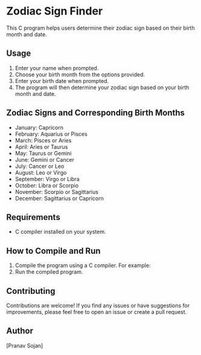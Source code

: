 # Zodiac Sign Finder

This C program helps users determine their zodiac sign based on their birth month and date.

## Usage

1. Enter your name when prompted.
2. Choose your birth month from the options provided.
3. Enter your birth date when prompted.
4. The program will then determine your zodiac sign based on your birth month and date.

## Zodiac Signs and Corresponding Birth Months

- January: Capricorn
- February: Aquarius or Pisces
- March: Pisces or Aries
- April: Aries or Taurus
- May: Taurus or Gemini
- June: Gemini or Cancer
- July: Cancer or Leo
- August: Leo or Virgo
- September: Virgo or Libra
- October: Libra or Scorpio
- November: Scorpio or Sagittarius
- December: Sagittarius or Capricorn

## Requirements

- C compiler installed on your system.

## How to Compile and Run

1. Compile the program using a C compiler. For example:
2. Run the compiled program.

## Contributing

Contributions are welcome! If you find any issues or have suggestions for improvements, please feel free to open an issue or create a pull request.

## Author

[Pranav Sojan]
